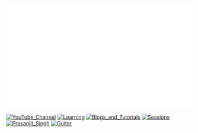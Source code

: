 ![](prasanjit_singh.gif)


<a href="https://www.youtube.com/channel/UCPTgt4Wo0MAnuzNEEZlk90A?sub_confirmation=1"><img src="https://img.shields.io/badge/BINPIPE-YouTube-red" alt="YouTube_Channel"></a>
<a href="https://github.com/BINPIPE/resources/blob/master/devops-lesson-plans.md"><img src="https://img.shields.io/badge/BINPIPE-Learning_Resources-orange" alt="Learning"></a>
<a href="https://blog.binpipe.org"><img src="https://img.shields.io/badge/BINPIPE-Blogs_and_Tutorials-blue" alt="Blogs_and_Tutorials"></a>
<a href="https://forms.gle/tDJxDyj2nJyfsgsk7"><img src="https://img.shields.io/badge/BINPIPE-Live_Sessions-gold" alt="Sessions"></a> 
<a href="https://www.linkedin.com/in/prasanjit-singh"><img src="https://img.shields.io/badge/Contact-Prasanjit_Singh-black" alt="Prasanjit_Singh"></a>
<a href="https://guitar.binpipe.org"><img src="https://img.shields.io/badge/♫-Guitar_Notes-silver" alt="Guitar"></a>
